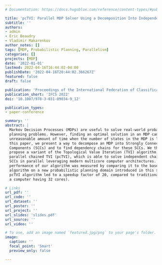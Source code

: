 ```yaml
---
# Documentation: https://docs.hugoblox.com/reference/content-types/#publications

title: 'pcTVI: Parallel MDP Solver Using a Decomposition Into Independent Chains'
subtitle: ''
authors:
- admin
- Éric Beaudry
- Vladimir Makarenkov
author_notes: []
tags: [MDP, Probabilistic Planning, Parallelism]
categories: []
projects: [MDP]
date: '2022-01-01'
lastmod: 2022-04-16T16:44:02-04:00
publishDate: '2022-04-16T20:44:02.366267Z'
featured: false
draft: false

publication: 'Proceedings of the International Federation of Classification Societies Conference'
publication_short: 'IFCS 2022'
doi: '10.1007/978-3-031-09034-9_12'

publication_types:
- paper-conference

summary: ''
abstract: |
  Markov Decision Processes (MDPs) are useful to solve real-world probabilistic
  planning problems. However, finding an optimal solution in an MDP can take an
  unreasonable amount of time when the number of states in the MDP is large. In
  this paper, we present a way to decompose an MDP into Strongly Connected
  Components (SCCs) and to find dependency chains for these SCCs. We then
  propose a variant of the Topological Value Iteration (TVI) algorithm, called
  parallel chained TVI (pcTVI), which is able to solve independent chains of
  SCCs in parallel leveraging modern multicore computer architectures. The
  performance of our algorithm was measured by comparing it to the baseline TVI
  algorithm on a new probabilistic planning domain introduced in this study. Our
  pcTVI algorithm led to a speedup factor of 20, compared to traditional TVI (on
  a computer having 32 cores).

# Links
url_pdf: ''
url_code: ''
url_dataset: ''
url_poster: ''
url_project: ''
url_slides: 'slides.pdf'
url_source: ''
url_video: ''

# To use, add an image named `featured.jpg/png` to your page's folder.
image:
  caption: ''
  focal_point: 'Smart'
  preview_only: false

---
```

